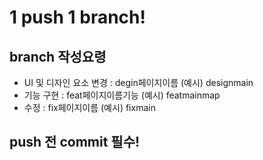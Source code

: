 # 1 push 1 branch! 

## branch 작성요령 
- UI 및 디자인 요소 변경 : degin페이지이름
(예시) designmain
- 기능 구현 : feat페이지이름기능
(예시) featmainmap
- 수정 : fix페이지이름
(예시) fixmain

## push 전 commit 필수! 

